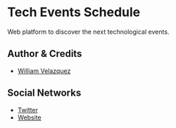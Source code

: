 # Tech Events Schedule

Web platform to discover the next technological events.

## Author & Credits

- [William Velazquez](https://twitter.com/@WilliamVlazquez)

## Social Networks

- [Twitter](https://twitter.com/@WilliamVlazquez)
- [Website](https://williamvelazquez.com/)
